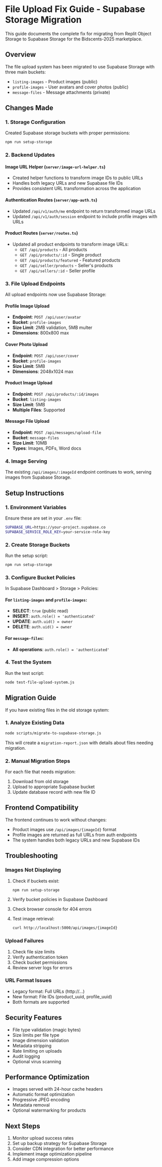 # File Upload Fix Guide - Supabase Storage Migration

This guide documents the complete fix for migrating from Replit Object Storage to Supabase Storage for the Bidscents-2025 marketplace.

## Overview

The file upload system has been migrated to use Supabase Storage with three main buckets:
- `listing-images` - Product images (public)
- `profile-images` - User avatars and cover photos (public)
- `message-files` - Message attachments (private)

## Changes Made

### 1. Storage Configuration

Created Supabase storage buckets with proper permissions:
```bash
npm run setup-storage
```

### 2. Backend Updates

#### Image URL Helper (`server/image-url-helper.ts`)
- Created helper functions to transform image IDs to public URLs
- Handles both legacy URLs and new Supabase file IDs
- Provides consistent URL transformation across the application

#### Authentication Routes (`server/app-auth.ts`)
- Updated `/api/v1/auth/me` endpoint to return transformed image URLs
- Updated `/api/v1/auth/session` endpoint to include profile images with URLs

#### Product Routes (`server/routes.ts`)
- Updated all product endpoints to transform image URLs:
  - `GET /api/products` - All products
  - `GET /api/products/:id` - Single product
  - `GET /api/products/featured` - Featured products
  - `GET /api/seller/products` - Seller's products
  - `GET /api/sellers/:id` - Seller profile

### 3. File Upload Endpoints

All upload endpoints now use Supabase Storage:

#### Profile Image Upload
- **Endpoint**: `POST /api/user/avatar`
- **Bucket**: `profile-images`
- **Size Limit**: 2MB validation, 5MB multer
- **Dimensions**: 800x800 max

#### Cover Photo Upload
- **Endpoint**: `POST /api/user/cover`
- **Bucket**: `profile-images`
- **Size Limit**: 5MB
- **Dimensions**: 2048x1024 max

#### Product Image Upload
- **Endpoint**: `POST /api/products/:id/images`
- **Bucket**: `listing-images`
- **Size Limit**: 5MB
- **Multiple Files**: Supported

#### Message File Upload
- **Endpoint**: `POST /api/messages/upload-file`
- **Bucket**: `message-files`
- **Size Limit**: 10MB
- **Types**: Images, PDFs, Word docs

### 4. Image Serving

The existing `/api/images/:imageId` endpoint continues to work, serving images from Supabase Storage.

## Setup Instructions

### 1. Environment Variables

Ensure these are set in your `.env` file:
```bash
SUPABASE_URL=https://your-project.supabase.co
SUPABASE_SERVICE_ROLE_KEY=your-service-role-key
```

### 2. Create Storage Buckets

Run the setup script:
```bash
npm run setup-storage
```

### 3. Configure Bucket Policies

In Supabase Dashboard > Storage > Policies:

#### For `listing-images` and `profile-images`:
- **SELECT**: `true` (public read)
- **INSERT**: `auth.role() = 'authenticated'`
- **UPDATE**: `auth.uid() = owner`
- **DELETE**: `auth.uid() = owner`

#### For `message-files`:
- **All operations**: `auth.role() = 'authenticated'`

### 4. Test the System

Run the test script:
```bash
node test-file-upload-system.js
```

## Migration Guide

If you have existing files in the old storage system:

### 1. Analyze Existing Data
```bash
node scripts/migrate-to-supabase-storage.js
```

This will create a `migration-report.json` with details about files needing migration.

### 2. Manual Migration Steps

For each file that needs migration:
1. Download from old storage
2. Upload to appropriate Supabase bucket
3. Update database record with new file ID

## Frontend Compatibility

The frontend continues to work without changes:
- Product images use `/api/images/{imageId}` format
- Profile images are returned as full URLs from auth endpoints
- The system handles both legacy URLs and new Supabase IDs

## Troubleshooting

### Images Not Displaying

1. Check if buckets exist:
   ```bash
   npm run setup-storage
   ```

2. Verify bucket policies in Supabase Dashboard

3. Check browser console for 404 errors

4. Test image retrieval:
   ```bash
   curl http://localhost:5000/api/images/{imageId}
   ```

### Upload Failures

1. Check file size limits
2. Verify authentication token
3. Check bucket permissions
4. Review server logs for errors

### URL Format Issues

- Legacy format: Full URLs (http://...)
- New format: File IDs (product_uuid, profile_uuid)
- Both formats are supported

## Security Features

- File type validation (magic bytes)
- Size limits per file type
- Image dimension validation
- Metadata stripping
- Rate limiting on uploads
- Audit logging
- Optional virus scanning

## Performance Optimization

- Images served with 24-hour cache headers
- Automatic format optimization
- Progressive JPEG encoding
- Metadata removal
- Optional watermarking for products

## Next Steps

1. Monitor upload success rates
2. Set up backup strategy for Supabase Storage
3. Consider CDN integration for better performance
4. Implement image optimization pipeline
5. Add image compression options